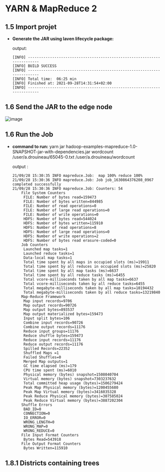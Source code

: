 # YARN & MapReduce 2

## 1.5 Import projet
  
  + **Generate the JAR using laven lifecycle package:**
      
      output:
        
        [INFO] ------------------------------------------------------------------------
        [INFO] BUILD SUCCESS
        [INFO] ------------------------------------------------------------------------
        [INFO] Total time:  06:25 min
        [INFO] Finished at: 2021-09-28T14:31:54+02:00
        [INFO] ------------------------------------------------------------------------

## 1.6 Send the JAR to the edge node

![image](https://user-images.githubusercontent.com/61497361/135090517-510e5e74-7421-4266-ae64-80b0b7ad2ea7.png)

## 1.6 Run the Job

  + **command to run:** yarn jar hadoop-examples-mapreduce-1.0-SNAPSHOT-jar-with-dependencies.jar wordcount /user/a.drouineau/65045-0.txt /user/a.drouineau/wordcount
  
    output :
        
        21/09/28 15:30:35 INFO mapreduce.Job:  map 100% reduce 100%
        21/09/28 15:30:36 INFO mapreduce.Job: Job job_1630864376208_0967 completed successfully
        21/09/28 15:30:36 INFO mapreduce.Job: Counters: 54
            File System Counters
             FILE: Number of bytes read=159473
             FILE: Number of bytes written=844985
             FILE: Number of read operations=0
             FILE: Number of large read operations=0
             FILE: Number of write operations=0
             HDFS: Number of bytes read=544024
             HDFS: Number of bytes written=115910
             HDFS: Number of read operations=8
             HDFS: Number of large read operations=0
             HDFS: Number of write operations=2
             HDFS: Number of bytes read erasure-coded=0
            Job Counters
             Launched map tasks=1
             Launched reduce tasks=1
             Data-local map tasks=1
             Total time spent by all maps in occupied slots (ms)=19911
             Total time spent by all reduces in occupied slots (ms)=25820
             Total time spent by all map tasks (ms)=6637
             Total time spent by all reduce tasks (ms)=6455
             Total vcore-milliseconds taken by all map tasks=6637
             Total vcore-milliseconds taken by all reduce tasks=6455
             Total megabyte-milliseconds taken by all map tasks=10194432
             Total megabyte-milliseconds taken by all reduce tasks=13219840
            Map-Reduce Framework
             Map input records=9706
             Map output records=90726
             Map output bytes=893537
             Map output materialized bytes=159473
             Input split bytes=106
             Combine input records=90726
             Combine output records=11176
             Reduce input groups=11176
             Reduce shuffle bytes=159473
             Reduce input records=11176
             Reduce output records=11176
             Spilled Records=22352
             Shuffled Maps =1
             Failed Shuffles=0
             Merged Map outputs=1
             GC time elapsed (ms)=179
             CPU time spent (ms)=6010
             Physical memory (bytes) snapshot=1508040704
             Virtual memory (bytes) snapshot=7303237632
             Total committed heap usage (bytes)=1506279424
             Peak Map Physical memory (bytes)=1200455680
             Peak Map Virtual memory (bytes)=3416035328
             Peak Reduce Physical memory (bytes)=307585024
             Peak Reduce Virtual memory (bytes)=3887202304
            Shuffle Errors
             BAD_ID=0
             CONNECTION=0
             IO_ERROR=0
             WRONG_LENGTH=0
             WRONG_MAP=0
             WRONG_REDUCE=0
            File Input Format Counters
             Bytes Read=543918
            File Output Format Counters
             Bytes Written=115910
             
## 1.8.1 Districts containing trees
